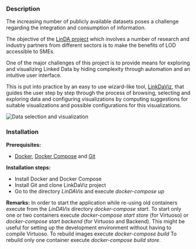 ### Description

The increasing number of publicly available datasets poses a challenge regarding the integration and consumption of information.

The objective of the [LinDA project](http://linda-project.eu/) which involves a number of research and industry partners from different sectors is to make the benefits of LOD accessible to SMEs.

One of the major challenges of this project is to provide means for exploring and visualizing Linked Data by hiding complexity through automation and an intuitive user interface.

This is put into practice by an easy to use wizard-like tool, [LinkDaViz](http://eis.iai.uni-bonn.de/Projects/LinkDaViz/), that guides the user step by step through the process of browsing, selecting and exploring data and configuring visualizations by computing suggestions for suitable visualizations and possible configurations for this visualizations.

![Data selection and visualization](https://www.dropbox.com/s/lofec1mnfbpent7/Visualization-Workflow-UI-res2.jpg?dl=1 "Data selection and visualization")

### Installation

**Prerequisites:**
- [Docker](http://docs.docker.com/installation/), [Docker Compose](http://docs.docker.com/installation/) and [Git](http://git-scm.com/) 

**Installation steps:**
- Install Docker and Docker Compose
- Install Git and clone LinkDaViz project 
- Go to the directory _LinDAVis_ and execute _docker-compose_ _up_

**Remarks:**
In order to start the application while re-using old containers execute from the _LinDAVis_ directory _docker-compose_ _start_. To start only one or two containers execute _docker-compose_ _start_ _store_ (for Virtuoso) or _docker-compose_ _start_ _backend_ (for Virtuoso and Backend). This might be useful for setting up the development environment without having to compile Virtuoso. To rebuild images execute _docker-compose_ _build_
To rebuild only one container execute _docker-compose_ _build_ _store_.
